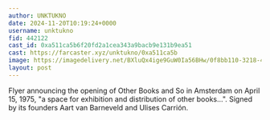 ```yaml
---
author: UNKTUKNO
date: 2024-11-20T10:19:24+0000
username: unktukno
fid: 442122
cast_id: 0xa511ca5b6f20fd2a1cea343a9bacb9e131b9ea51
cast: https://farcaster.xyz/unktukno/0xa511ca5b
image: https://imagedelivery.net/BXluQx4ige9GuW0Ia56BHw/0f8bb110-3218-454e-6566-3353ca7a4e00/original
layout: post
---
```


Flyer announcing the opening of Other Books and So in Amsterdam on April 15, 1975, "a space for exhibition and distribution of other books...". Signed by its founders Aart van Barneveld and Ulises Carrión.

<img src='https://imagedelivery.net/BXluQx4ige9GuW0Ia56BHw/0f8bb110-3218-454e-6566-3353ca7a4e00/original' alt='' referrerpolicy='no-referrer'/>
